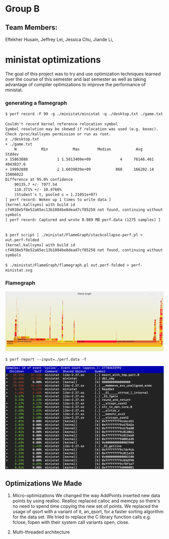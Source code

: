 # Group B

## Team Members: 
Eftekher Husain, 
Jeffrey Lei, 
Jessica Chu, 
Jiande Li, 



# ministat optimizations
The goal of this project was to try and use optimization techniques learned over the course of this semester and last semester as well as taking advantage of compiler optimizations to improve the performance of ministat.

### generating a flamegraph

	$ perf record -F 99 -g ./ministat/ministat -q ./desktop.txt ./game.txt
	
	Couldn't record kernel reference relocation symbol
	Symbol resolution may be skewed if relocation was used (e.g. kexec).
	Check /proc/kallsyms permission or run as root.
	x ./desktop.txt
	+ ./game.txt
	    N           Min           Max        Median           Avg        Stddev
	x 15863880             1 1.5813409e+09             4     76146.461     4043837.6
	+ 19992880             1 1.6039039e+09           868     166282.14      15806022
	Difference at 95.0% confidence
		90135.7 +/- 7977.54
		118.371% +/- 10.4766%
		(Student's t, pooled s = 1.21051e+07)
	[ perf record: Woken up 1 times to write data ]
	[kernel.kallsyms] with build id cf4038e5f8e52a65ec13b1084be8dead7cf85258 not found, continuing without symbols
	[ perf record: Captured and wrote 0.089 MB perf.data (1275 samples) ]


	$ perf script | ./ministat/FlameGraph/stackcollapse-perf.pl > out.perf-folded
	[kernel.kallsyms] with build id cf4038e5f8e52a65ec13b1084be8dead7cf85258 not found, continuing without symbols

	$ ./ministat/FlameGraph/flamegraph.pl out.perf-folded > perf-ministat.svg


### Flamegraph

![](perf-ministat.svg)


	$ perf report --input=./perf.data -f


![](perf-report.png)


## Optimizations We Made

1. Micro-optimizations
We changed the way AddPoints inserted new data points by using realloc. Realloc replaced calloc and memcpy so there's no need to spend time copying the new set of points.
We replaced the usage of qsort with a variant of it, an_qsort, for a faster sorting algorithm for the data set.
We tried to replace the C library function calls e.g. fclose, fopen with their system call variants open, close.

2. Multi-threaded architecture
